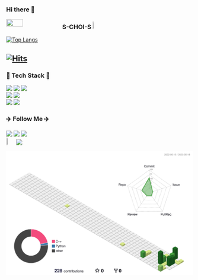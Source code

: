 ### Hi there 👋

<!--
**S-CHOI-S/S-CHOI-S** is a ✨ _special_ ✨ repository because its `README.md` (this file) appears on your GitHub profile.

Here are some ideas to get you started:

- 🔭 I’m currently working on ...
- 🌱 I’m currently learning ...
- 👯 I’m looking to collaborate on ...
- 🤔 I’m looking for help with ...
- 💬 Ask me about ...
- 📫 How to reach me: ...
- 😄 Pronouns: ...
- ⚡ Fun fact: ...
-->

<img align="left" src="https://user-images.githubusercontent.com/113012648/235368383-19c0fe16-730d-4564-b929-0510fe388d2e.png" width="30%" height="30%"/>


### **S-CHOI-S** <img src="https://github.com/S-CHOI-S/S-CHOI-S/assets/113012648/83a944c3-c78b-468c-8ea4-9bacdb58dda3" width="3%" height="3%"/>

[![Top Langs](https://github-readme-stats.vercel.app/api/top-langs/?username=S-CHOI-S&hide=Makefile,Common+Lisp&langs_count=5&layout=compact)](https://github.com/S-CHOI-S/github-readme-stats)
</br>

[![Hits](https://hits.seeyoufarm.com/api/count/incr/badge.svg?url=https%3A%2F%2Fgithub.com%2FS-CHOI-S&count_bg=%2379C83D&title_bg=%23555555&icon=github.svg&icon_color=%23E7E7E7&title=S-CHOI-S&edge_flat=true)](https://hits.seeyoufarm.com)
---

<h3 align="left"> 🌿 Tech Stack 🌿 </h3>
<div>
  <p align="left">
    <img src="https://img.shields.io/badge/ROS-22314E?style=flat-square&logo=ROS&logoColor=white">
    <img src="https://img.shields.io/badge/Ubuntu-E95420?style=flat-square&logo=Ubuntu&logoColor=white">
    <img src="https://img.shields.io/badge/linux-FCC624?style=flat-square&logo=linux&logoColor=black">
    <br>
    <img src="https://img.shields.io/badge/C++-00599C?style=flat-square&logo=c%2B%2B&logoColor=white">
    <img src="https://img.shields.io/badge/Python-3766AB?style=flat-square&logo=Python&logoColor=white">
    <br>
    <img src="https://img.shields.io/badge/github-181717?style=flat-square&logo=github&logoColor=white">
    <img src="https://img.shields.io/badge/Notion-000000?style=flat-square&logo=Notion&logoColor=white">
  </p>
</div>

<h3 align="left"> ✈️ Follow Me ✈️ </h3>
<div>
  <p align="left">
    <a href="https://github.com/S-CHOI-S"><img src="https://img.shields.io/badge/GitHub-181717?style=flat-square&logo=GitHub&logoColor=white&link=https://github.com/S-CHOI-S"/></a>        <!--&nbsp-->
    <a href="mailto:jennychoi0904@gmail.com"><img src="https://img.shields.io/badge/Gmail-d14836?style=flat-square&logo=Gmail&logoColor=white&link=jennychoi0904@gmail.com"/></a>
    <a href="https://pineasol.notion.site/S-log-624ce31860574aac91f76440167f85dc"><img src="https://img.shields.io/badge/Notion-000000?style=flat-square&logo=Notion&logoColor=white&link=https://pineasol.notion.site/S-log-624ce31860574aac91f76440167f85dc"/>
    <br/> 
    <a href="https://mrl.seoultech.ac.kr/index.do"><img src="https://mrl.seoultech.ac.kr/module/upload/file/selectImageView.do?atchFileId=100000003980&fileSn=0" width="4.5%" height="4.5%" "MRL"/></a>
    <img src="https://img.shields.io/badge/Mobile Robotics Lab.(MRL)-FFFFFF?style=flat-square&logoColor=white">
  </p>
</div>

![](./profile-3d-contrib/profile-green-animate.svg)

<!--"그래프 모양"-->
<!--[![Ashutosh's github activity graph](https://github-readme-activity-graph.cyclic.app/graph?username=S-CHOI-S&theme=merko)](https://github.com/ashutosh00710/github-readme-activity-graph)-->


